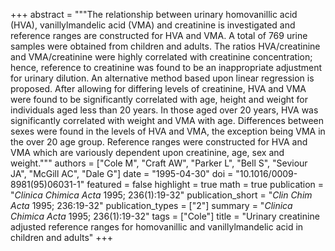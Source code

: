 +++
abstract = """The relationship between urinary homovanillic acid (HVA), vanillylmandelic acid (VMA) and creatinine is investigated and reference ranges are constructed for HVA and VMA. A total of 769 urine samples were obtained from children and adults. The ratios HVA/creatinine and VMA/creatinine were highly correlated with creatinine concentration; hence, reference to creatinine was found to be an inappropriate adjustment for urinary dilution. An alternative method based upon linear regression is proposed. After allowing for differing levels of creatinine, HVA and VMA were found to be significantly correlated with age, height and weight for individuals aged less than 20 years. In those aged over 20 years, HVA was significantly correlated with weight and VMA with age. Differences between sexes were found in the levels of HVA and VMA, the exception being VMA in the over 20 age group. Reference ranges were constructed for HVA and VMA which are variously dependent upon creatinine, age, sex and weight."""
authors = ["Cole M", "Craft AW", "Parker L", "Bell S", "Seviour JA", "McGill AC", "Dale G"]
date = "1995-04-30"
doi = "10.1016/0009-8981(95)06031-1"
featured = false
highlight = true
math = true
publication = "*Clinica Chimica Acta* 1995; 236(1):19-32"
publication_short = "*Clin Chim Acta* 1995; 236:19-32"
publication_types = ["2"]
summary = "*Clinica Chimica Acta* 1995; 236(1):19-32"
tags = ["Cole"]
title = "Urinary creatinine adjusted reference ranges for homovanillic and vanillylmandelic acid in children and adults"
+++
